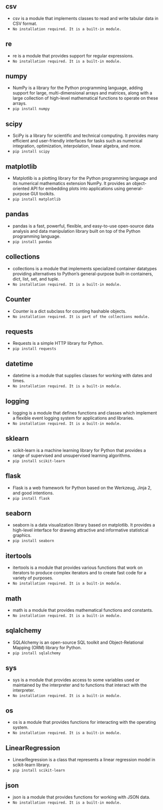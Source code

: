 ## **csv** 
 - csv is a module that implements classes to read and write tabular data in CSV format.
  - `No installation required. It is a built-in module.`
## **re** 
 - re is a module that provides support for regular expressions.
  - `No installation required. It is a built-in module.`
## **numpy** 
 - NumPy is a library for the Python programming language, adding support for large, multi-dimensional arrays and matrices, along with a large collection of high-level mathematical functions to operate on these arrays.
  - `pip install numpy`
## **scipy** 
 - SciPy is a library for scientific and technical computing. It provides many efficient and user-friendly interfaces for tasks such as numerical integration, optimization, interpolation, linear algebra, and more.
  - `pip install scipy`
## **matplotlib** 
 - Matplotlib is a plotting library for the Python programming language and its numerical mathematics extension NumPy. It provides an object-oriented API for embedding plots into applications using general-purpose GUI toolkits.
  - `pip install matplotlib`
## **pandas** 
 - pandas is a fast, powerful, flexible, and easy-to-use open-source data analysis and data manipulation library built on top of the Python programming language.
  - `pip install pandas`
## **collections** 
 - collections is a module that implements specialized container datatypes providing alternatives to Python’s general-purpose built-in containers, dict, list, set, and tuple.
  - `No installation required. It is a built-in module.`
## **Counter** 
 - Counter is a dict subclass for counting hashable objects.
  - `No installation required. It is part of the collections module.`
## **requests** 
 - Requests is a simple HTTP library for Python.
  - `pip install requests`
## **datetime** 
 - datetime is a module that supplies classes for working with dates and times.
  - `No installation required. It is a built-in module.`
## **logging** 
 - logging is a module that defines functions and classes which implement a flexible event logging system for applications and libraries.
  - `No installation required. It is a built-in module.`
## **sklearn** 
 - scikit-learn is a machine learning library for Python that provides a range of supervised and unsupervised learning algorithms.
  - `pip install scikit-learn`
## **flask** 
 - Flask is a web framework for Python based on the Werkzeug, Jinja 2, and good intentions.
  - `pip install flask`
## **seaborn** 
 - seaborn is a data visualization library based on matplotlib. It provides a high-level interface for drawing attractive and informative statistical graphics.
  - `pip install seaborn`
## **itertools** 
 - itertools is a module that provides various functions that work on iterators to produce complex iterators and to create fast code for a variety of purposes.
  - `No installation required. It is a built-in module.`
## **math** 
 - math is a module that provides mathematical functions and constants.
  - `No installation required. It is a built-in module.`
## **sqlalchemy** 
 - SQLAlchemy is an open-source SQL toolkit and Object-Relational Mapping (ORM) library for Python.
  - `pip install sqlalchemy`
## **sys** 
 - sys is a module that provides access to some variables used or maintained by the interpreter and to functions that interact with the interpreter.
  - `No installation required. It is a built-in module.`
## **os** 
 - os is a module that provides functions for interacting with the operating system.
  - `No installation required. It is a built-in module.`
## **LinearRegression** 
 - LinearRegression is a class that represents a linear regression model in scikit-learn library.
  - `pip install scikit-learn`
## **json** 
 - json is a module that provides functions for working with JSON data.
  - `No installation required. It is a built-in module.`